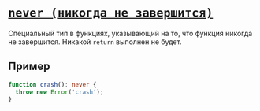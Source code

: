 # [`never (никогда не завершится)`](../index.md)

Специальный тип в функциях, указывающий на то, что функция никогда не завершится. Никакой `return` выполнен не будет.

## Пример

```ts
function crash(): never {
  throw new Error('crash');
}
```

